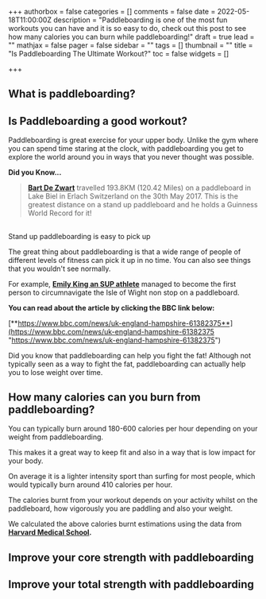 +++
authorbox = false
categories = []
comments = false
date = 2022-05-18T11:00:00Z
description = "Paddleboarding is one of the most fun workouts you can have and it is so easy to do, check out this post to see how many calories you can burn while paddleboarding!"
draft = true
lead = ""
mathjax = false
pager = false
sidebar = ""
tags = []
thumbnail = ""
title = "Is Paddleboarding The Ultimate Workout?"
toc = false
widgets = []

+++
## What is paddleboarding?

## Is Paddleboarding a good workout?

Paddleboarding is great exercise for your upper body.  Unlike the gym where you can spend time staring at the clock, with paddleboarding you get to explore the world around you in ways that you never thought was possible.

**Did you Know...**

> [**Bart De Zwart**](https://www.guinnessworldrecords.com/world-records/91425-greatest-distance-by-stand-up-paddleboard-sup-in-24-hours-still-water) travelled 193.8KM (120.42 Miles) on a paddleboard in Lake Biel in Erlach Switzerland on the 30th May 2017.  This is the greatest distance on a stand up paddleboard and he holds a Guinness World Record for it!

##   
Stand up paddleboarding is easy to pick up

The great thing about paddleboarding is that a wide range of people of different levels of fitness can pick it up in no time.  You can also see things that you wouldn't see normally.  

For example, [**Emily King an SUP athlete**](https://www.instagram.com/emilykingsup/) managed to become the first person to circumnavigate the Isle of Wight non stop on a paddleboard.  

**You can read about the article by clicking the BBC link below:**

[**https://www.bbc.com/news/uk-england-hampshire-61382375**](https://www.bbc.com/news/uk-england-hampshire-61382375 "https://www.bbc.com/news/uk-england-hampshire-61382375")

Did you know that paddleboarding can help you fight the fat!  Although not typically seen as a way to fight the fat, paddleboarding can actually help you to lose weight over time.   

## How many calories can you burn from paddleboarding?

You can typically burn around 180-600 calories per hour depending on your weight from paddleboarding.  

This makes it a great way to keep fit and also in a way that is low impact for your body.  

On average it is a lighter intensity sport than surfing for most people, which would typically burn around 410 calories per hour.

The calories burnt from your workout depends on your activity whilst on the paddleboard, how vigorously you are paddling and also your weight.  

We calculated the above calories burnt estimations using the data from [**Harvard Medical School**]()**.**

## Improve your core strength with paddleboarding

## Improve your total strength with paddleboarding